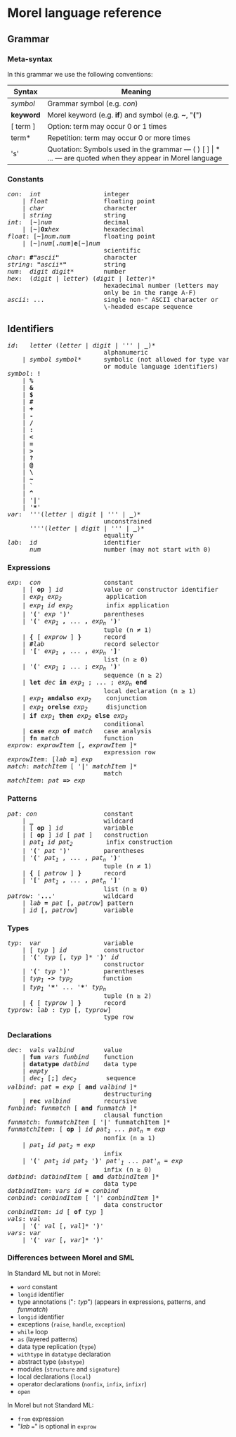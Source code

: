 <!--
{% comment %}
Licensed to Julian Hyde under one or more contributor license
agreements.  See the NOTICE file distributed with this work
for additional information regarding copyright ownership.
Julian Hyde licenses this file to you under the Apache
License, Version 2.0 (the "License"); you may not use this
file except in compliance with the License.  You may obtain a
copy of the License at

http://www.apache.org/licenses/LICENSE-2.0

Unless required by applicable law or agreed to in writing,
software distributed under the License is distributed on an
"AS IS" BASIS, WITHOUT WARRANTIES OR CONDITIONS OF ANY KIND,
either express or implied.  See the License for the specific
language governing permissions and limitations under the
License.
{% endcomment %}
-->

# Morel language reference

## Grammar

### Meta-syntax

In this grammar we use the following conventions:

| Syntax      | Meaning
| ----------- | -------
| *symbol*    | Grammar symbol (e.g. *con*)
| **keyword** | Morel keyword (e.g. **if**) and symbol (e.g. **~**, "**(**")
| \[ term \]  | Option: term may occur 0 or 1 times
| term*       | Repetition: term may occur 0 or more times
| 's'         | Quotation: Symbols used in the grammar &mdash; ( ) \[ \] \| * ... &mdash; are quoted when they appear in Morel language

### Constants

<pre>
<i>con</i>:  <i>int</i>                 integer
    | <i>float</i>               floating point
    | <i>char</i>                character
    | <i>string</i>              string
<i>int</i>:  [<b>~</b>]<i>num</i>              decimal
    | [<b>~</b>]<b>0x</b><i>hex</i>            hexadecimal
<i>float</i>: [<b>~</b>]<i>num</i><b>.</b><i>num</i>         floating point
    | [<b>~</b>]<i>num</i>[<b>.</b><i>num</i>]<b>e</b>[<b>~</b>]<i>num</i>
                          scientific
<i>char</i>: <b>#"</b><i>ascii</i><b>"</b>            character
<i>string</i>: <b>"</b><i>ascii</i>*<b>"</b>          string
<i>num</i>:  <i>digit</i> <i>digit</i>*        number
<i>hex</i>:  (<i>digit</i> | <i>letter</i>) (<i>digit</i> | <i>letter</i>)*
                          hexadecimal number (letters may
                          only be in the range A-F)
<i>ascii</i>: ...                single non-" ASCII character or
                          \-headed escape sequence
</pre>

## Identifiers

<pre>
<i>id</i>:   <i>letter</i> (<i>letter</i> | <i>digit</i> | ''' | <b>_</b>)*
                          alphanumeric
    | <i>symbol</i> <i>symbol</i>*      symbolic (not allowed for type variables
                          or module language identifiers)
<i>symbol</i>: <b>!</b>
    | <b>%</b>
    | <b>&amp;</b>
    | <b>$</b>
    | <b>#</b>
    | <b>+</b>
    | <b>-</b>
    | <b>/</b>
    | <b>:</b>
    | <b>&lt;</b>
    | <b>=</b>
    | <b>&gt;</b>
    | <b>?</b>
    | <b>@</b>
    | <b>\</b>
    | <b>~</b>
    | <b>`</b>
    | <b>^</b>
    | '<b>|</b>'
    | '<b>*</b>'
<i>var</i>:  '''(<i>letter</i> | <i>digit</i> | ''' | <b>_</b>)*
                          unconstrained
      ''''(<i>letter</i> | <i>digit</i> | ''' | <b>_</b>⟩*
                          equality
<i>lab</i>:  <i>id</i>                  identifier
      <i>num</i>                 number (may not start with 0)
</pre>

### Expressions

<pre>
<i>exp</i>:  <i>con</i>                 constant
    | [ <b>op</b> ] <i>id</i>           value or constructor identifier
    | <i>exp<sub>1</sub></i> <i>exp<sub>2</sub></i>            application
    | <i>exp<sub>1</sub></i> <i>id</i> <i>exp<sub>2</sub></i>         infix application
    | '<b>(</b>' <i>exp</i> '<b>)</b>'         parentheses
    | '<b>(</b>' <i>exp<sub>1</sub></i> <b>,</b> ... <b>,</b> <i>exp<sub>n</sub></i> '<b>)</b>'
                          tuple (n &ne; 1)
    | <b>{</b> [ <i>exprow</i> ] <b>}</b>      record
    | <b>#</b><i>lab</i>                record selector
    | '<b>[</b>' <i>exp<sub>1</sub></i> <b>,</b> ... <b>,</b> <i>exp<sub>n</sub></i> '<b>]</b>'
                          list (n &ge; 0)
    | '<b>(</b>' <i>exp<sub>1</sub></i> <b>;</b> ... <b>;</b> <i>exp<sub>n</sub></i> '<b>)</b>'
                          sequence (n &ge; 2)
    | <b>let</b> <i>dec</i> <b>in</b> <i>exp<sub>1</sub></i> ; ... ; <i>exp<sub>n</sub></i> <b>end</b>
                          local declaration (n ≥ 1)
    | <i>exp<sub>1</sub></i> <b>andalso</b> <i>exp<sub>2</sub></i>    conjunction
    | <i>exp<sub>1</sub></i> <b>orelse</b> <i>exp<sub>2</sub></i>     disjunction
    | <b>if</b> <i>exp<sub>1</sub></i> <b>then</b> <i>exp<sub>2</sub></i> <b>else</b> <i>exp<sub>3</sub></i>
                          conditional
    | <b>case</b> <i>exp</i> <b>of</b> <i>match</i>   case analysis
    | <b>fn</b> <i>match</i>            function
<i>exprow</i>: <i>exprowItem</i> [<b>,</b> <i>exprowItem</i> ]*
                          expression row
<i>exprowItem</i>: [<i>lab</i> <b>=</b>] <i>exp</i>
<i>match</i>: <i>matchItem</i> [ '<b>|</b>' <i>matchItem</i> ]*
                          match
<i>matchItem</i>: <i>pat</i> <b>=&gt;</b> <i>exp</i>
</pre>

### Patterns

<pre>
<i>pat</i>: <i>con</i>                  constant
    | <b>_</b>                   wildcard
    | [ <b>op</b> ] <i>id</i>           variable
    | [ <b>op</b> ] <i>id</i> [ <i>pat</i> ]   construction
    | <i>pat<sub>1</sub></i> <i>id</i> <i>pat<sub>2</sub></i>         infix construction
    | '<b>(</b>' <i>pat</i> '<b>)</b>'         parentheses
    | '<b>(</b>' <i>pat<sub>1</sub></i> , ... , <i>pat<sub>n</sub></i> '<b>)</b>'
                          tuple (n &ne; 1)
    | <b>{</b> [ <i>patrow</i> ] <b>}</b>      record
    | '<b>[</b>' <i>pat<sub>1</sub></i> <b>,</b> ... <b>,</b> <i>pat<sub>n</sub></i> '<b>]</b>'
                          list (n &ge; 0)
<i>patrow</i>: '<b>...</b>'             wildcard
    | <i>lab</i> <b>=</b> <i>pat</i> [<b>,</b> <i>patrow</i>] pattern
    | <i>id</i> [<b>,</b> <i>patrow</i>]       variable
</pre>

### Types

<pre>
<i>typ</i>:  <i>var</i>                 variable
    | [ <i>typ</i> ] <i>id</i>          constructor
    | '<b>(</b>' <i>typ</i> [<b>,</b> <i>typ</i> ]* '<b>)</b>' <i>id</i>
                          constructor
    | '<b>(</b>' <i>typ</i> '<b>)</b>'         parentheses
    | <i>typ<sub>1</sub></i> <b>-&gt;</b> <i>typ<sub>2</sub></i>        function
    | <i>typ<sub>1</sub></i> '<b>*</b>' ... '<b>*</b>' <i>typ<sub>n</sub></i>
                          tuple (n &ge; 2)
    | <b>{</b> [ <i>typrow</i> ] <b>}</b>      record
<i>typrow</i>: <i>lab</i> : <i>typ</i> [, <i>typrow</i>]
                          type row
</pre>

### Declarations

<pre>
<i>dec</i>:  <i>vals</i> <i>valbind</i>        value
    | <b>fun</b> <i>vars</i> <i>funbind</i>    function
    | <b>datatype</b> <i>datbind</i>    data type
    | <i>empty</i>
    | <i>dec<sub>1</sub></i> [<b>;</b>] <i>dec<sub>2</sub></i>        sequence
<i>valbind</i>: <i>pat</i> <b>=</b> <i>exp</i> [ <b>and</b> <i>valbind</i> ]*
                          destructuring
    | <b>rec</b> <i>valbind</i>         recursive
<i>funbind</i>: <i>funmatch</i> [ <b>and</b> <i>funmatch</i> ]*
                          clausal function
<i>funmatch</i>: <i>funmatchItem</i> [ '<b>|</b>' funmatchItem ]*
<i>funmatchItem</i>: [ <b>op</b> ] <i>id</i> <i>pat<sub>1</sub></i> ... <i>pat<sub>n</sub></i> <b>=</b> <i>exp</i>
                          nonfix (n &ge; 1)
    | <i>pat<sub>1</sub></i> <i>id</i> <i>pat<sub>2</sub></i> <b>=</b> <i>exp</i>
                          infix
    | '<b>(</b>' <i>pat<sub>1</sub></i> <i>id</i> <i>pat<sub>2</sub></i> '<b>)</b>' <i>pat'<sub>1</sub></i> ... <i>pat'<sub>n</sub></i> = <i>exp</i>
                          infix (n &ge; 0)
<i>datbind</i>: <i>datbindItem</i> [ <b>and</b> <i>datbindItem</i> ]*
                          data type
<i>datbindItem</i>: <i>vars</i> <i>id</i> <b>=</b> <i>conbind</i>
<i>conbind</i>: <i>conbindItem</i> [ '<b>|</b>' <i>conbindItem</i> ]*
                          data constructor
<i>conbindItem</i>: <i>id</i> [ <b>of</b> <i>typ</i> ]
<i>vals</i>: <i>val</i>
    | '<b>(</b>' <i>val</i> [<b>,</b> <i>val</i>]* '<b>)</b>'
<i>vars</i>: <i>var</i>
    | '<b>(</b>' <i>var</i> [<b>,</b> <i>var</i>]* '<b>)</b>'
</pre>

### Differences between Morel and SML

In Standard ML but not in Morel:
* `word` constant
* `longid` identifier
* type annotations ("`:` *typ*") (appears in expressions, patterns, and *funmatch*)
* `longid` identifier
* exceptions (`raise`, `handle`, `exception`)
* `while` loop
* `as` (layered patterns)
* data type replication (`type`)
* `withtype` in `datatype` declaration
* abstract type (`abstype`)
* modules (`structure` and `signature`)
* local declarations (`local`)
* operator declarations (`nonfix`, `infix`, `infixr`)
* `open`

In Morel but not Standard ML:
* `from` expression
* "*lab* `=`" is optional in `exprow`
